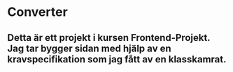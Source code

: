 # Converter
## Detta är ett projekt i kursen Frontend-Projekt. Jag tar bygger sidan med hjälp av en kravspecifikation som jag fått av en klasskamrat. 